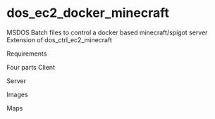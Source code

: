 # dos_ec2_docker_minecraft
MSDOS Batch files to control a docker based minecraft/spigot server
 Extension of dos_ctrl_ec2_minecraft
 
 Requirements
 
 Four parts
 Client
 
 Server
 
 Images
 
 Maps
 
